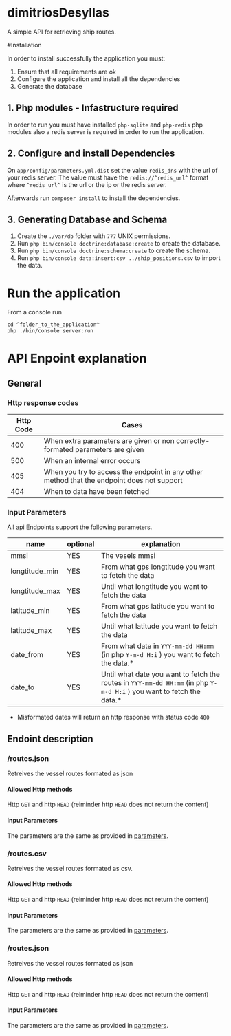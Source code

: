 dimitriosDesyllas
=================

A simple API for retrieving ship routes.

#Installation

In order to install successfully the application you must:

1. Ensure that all requirements are ok
2. Configure the application and install all the dependencies
3. Generate the database

## 1. Php modules - Infastructure required

In order to run you must have installed `php-sqlite` and `php-redis` php modules also a redis server is required in order to run the application. 

## 2. Configure and install Dependencies

On `app/config/parameters.yml.dist` set the value `redis_dns` with the url of your redis server. The value must have the `redis://^redis_url^` format where `^redis_url^` is the url or the ip or the redis server.

Afterwards run `composer install` to install the dependencies.

## 3. Generating Database and Schema

1. Create the `./var/db` folder with `777` UNIX permissions.
2. Run `php bin/console doctrine:database:create` to create the database.
3. Run `php bin/console doctrine:schema:create` to create the schema.
4. Run `php bin/console data:insert:csv ../ship_positions.csv` to import the data.


# Run the application

From a console run 

```
cd ^folder_to_the_application^
php ./bin/console server:run
```

# API Enpoint explanation

## General

### Http response codes

Http Code | Cases
--- | ---
400 | When extra parameters are given or non correctly-formated parameters are given
500 | When an internal error occurs
405 | When you try to access the endpoint in any other method that the endpoint does not support
404 | When to data have been fetched

### <a id="input_parameters31232132132132131"></a>Input Parameters

All api Endpoints support the following parameters.

name | optional | explanation
---  | --- | ---
mmsi | YES | The vesels mmsi
longtitude_min | YES | From what gps longtitude you want to fetch the data
longtitude_max | YES | Until what longtitude you want to fetch the data
latitude_min | YES | From what gps latitude you want to fetch the data
latitude_max | YES | Until what latitude you want to fetch the data
date_from | YES | From what date in `YYY-mm-dd HH:mm` (in php `Y-m-d H:i` ) you want to fetch the data.*
date_to | YES | Until what date you want to fetch the routes in `YYY-mm-dd HH:mm` (in php `Y-m-d H:i` ) you want to fetch the data.*

* Misformated dates will return an http response with status code `400`

## Endoint description

### /routes.json 
Retreives the vessel routes formated as json

#### Allowed Http methods
Http `GET` and http `HEAD` (reiminder http `HEAD` does not return the content)

#### Input Parameters

The parameters are the same as provided in [parameters]("#input_parameters31232132132132131").

### /routes.csv 
Retreives the vessel routes formated as csv.

#### Allowed Http methods
Http `GET` and http `HEAD` (reiminder http `HEAD` does not return the content)

#### Input Parameters

The parameters are the same as provided in [parameters]("#input_parameters31232132132132131").

 ### /routes.json 
Retreives the vessel routes formated as json

#### Allowed Http methods
Http `GET` and http `HEAD` (reiminder http `HEAD` does not return the content)

#### Input Parameters

The parameters are the same as provided in [parameters]("#input_parameters31232132132132131").
 
